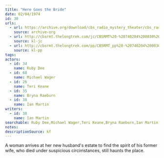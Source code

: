```yaml
---
title: "Here Goes the Bride"
date: 02/04/1974
id: 30
urls: 
  - url: https://archive.org/download/cbs_radio_mystery_theater/cbs_radio_mystery_theater-0001-0050.zip/cbs_radio_mystery_theater-0001-0050%2Fcbsrmt_0030_here_goes_the_bride.mp3
    source: archive-org
  - url: http://cbsrmt.thelongtrek.com/jc/CBSRMT%20-%20740204%200030%20Here%20Goes%20The%20Bride%20vbr%20oz_jc.mp3
    source: kl-jc
  - url: http://cbsrmt.thelongtrek.com/pp/CBSRMT_pp%20-%20740204%200030%20Here%20Goes%20the%20Bride.mp3
    source: kl-pp
tags: 
actors:  
  - id: 34
    name: Ruby Dee  
  - id: 68
    name: Michael Wager  
  - id: 26
    name: Teri Keane  
  - id: 35
    name: Bryna Raeburn  
  - id: 38
    name: Ian Martin
writers:  
  - id: 38
    name: Ian Martin
searchable: Ruby Dee,Michael Wager,Teri Keane,Bryna Raeburn,Ian Martin Ian Martin
notes: 
descriptionSource: kf
---
```

A woman arrives at her new husband's estate to find the spirit of his former wife, who died under suspicious circimstances, still haunts the place.
